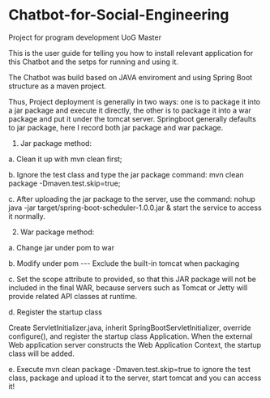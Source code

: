 # Chatbot-for-Social-Engineering
Project for program development UoG Master

This is the user guide for telling you how to install relevant application for this Chatbot and the setps for running and using it.

The Chatbot was build based on JAVA enviroment and using Spring Boot structure as a maven project.

Thus, Project deployment is generally in two ways: one is to package it into a jar package and execute it directly, the other is to package it into a war package and put it under the tomcat server. Springboot generally defaults to jar package, here I record both jar package and war package.

1. Jar package method:

a. Clean it up with mvn clean first;

b. Ignore the test class and type the jar package command: mvn clean package -Dmaven.test.skip=true;

c. After uploading the jar package to the server, use the command: nohup java -jar target/spring-boot-scheduler-1.0.0.jar & start the service to access it normally.

2. War package method:

a. Change <packaging>jar</packaging> under pom to <packaging>war</packaging>

b. Modify under pom --- Exclude the built-in tomcat when packaging

c. Set the scope attribute to provided, so that this JAR package will not be included in the final WAR, because servers such as Tomcat or Jetty will provide related API classes at runtime.

d. Register the startup class

Create ServletInitializer.java, inherit SpringBootServletInitializer, override configure(), and register the startup class Application. When the external Web application server constructs the Web Application Context, the startup class will be added.

e. Execute mvn clean package -Dmaven.test.skip=true to ignore the test class, package and upload it to the server, start tomcat and you can access it!
